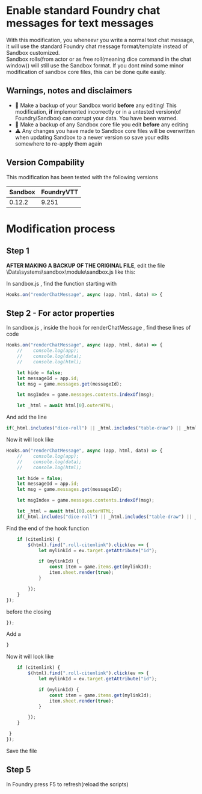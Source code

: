 # Enable standard Foundry chat messages for text messages
With this modification, you wheneevr you write a normal text chat message, it will use the standard Foundry chat message format/template instead of Sandbox customized.   
Sandbox rolls(from actor or as free roll(meaning dice command in the chat window)) will still use the Sandbox format.
If you dont mind some minor modification of sandbox core files, this can be done quite easily.

##  Warnings, notes and disclaimers
* :pushpin: Make a backup of your Sandbox world __**before**__ any editing! This modification, **if** implemented incorrectly or in a untested version(of Foundry/Sandbox) can corrupt your data. You have been warned.
* :pushpin: Make a backup of any Sandbox core file you edit __**before**__ any editing
* :warning: Any changes you have made to Sandbox core files will be overwritten when updating Sandbox to a newer version so save your edits somewhere to re-apply them again 


## Version Compability
This modification has been tested with the following versions  

Sandbox  | FoundryVTT
-------  | ----------
0.12.2   | 9.251

# Modification process

## Step 1

**AFTER MAKING A BACKUP OF THE ORIGINAL FILE**, edit the file \Data\systems\sandbox\module\sandbox.js like this:

In sandbox.js , find the function starting with 
``` javascript 
Hooks.on("renderChatMessage", async (app, html, data) => {
```

## Step 2 - For actor properties
In sandbox.js , inside the hook for renderChatMessage , find these lines of code
``` javascript
Hooks.on("renderChatMessage", async (app, html, data) => {
    //    console.log(app);
    //    console.log(data);
    //    console.log(html);

    let hide = false;
    let messageId = app.id;
    let msg = game.messages.get(messageId);

    let msgIndex = game.messages.contents.indexOf(msg);

    let _html = await html[0].outerHTML; 
```
And add the line
``` javascript
if(_html.includes("dice-roll") || _html.includes("table-draw") || _html.includes("roll-template") ){  
```
Now it will look like 
```javascript
Hooks.on("renderChatMessage", async (app, html, data) => {
    //    console.log(app);
    //    console.log(data);
    //    console.log(html);

    let hide = false;
    let messageId = app.id;
    let msg = game.messages.get(messageId);

    let msgIndex = game.messages.contents.indexOf(msg);

    let _html = await html[0].outerHTML;   
    if(_html.includes("dice-roll") || _html.includes("table-draw") || _html.includes("roll-template") ){  
```

Find the end of the hook function
```javascript 
    if (citemlink) {
        $(html).find(".roll-citemlink").click(ev => {
            let mylinkId = ev.target.getAttribute("id");

            if (mylinkId) {
                const item = game.items.get(mylinkId);
                item.sheet.render(true);
            }

        });
    }
});
```
before the closing 
```javascript
});
``` 
Add a 
```javascript
}
```
Now it will look like
```javascript
    if (citemlink) {
        $(html).find(".roll-citemlink").click(ev => {
            let mylinkId = ev.target.getAttribute("id");

            if (mylinkId) {
                const item = game.items.get(mylinkId);
                item.sheet.render(true);
            }

        });
    }

 }
});
```

Save the file
## Step 5 
In Foundry press F5 to refresh(reload the scripts) 
